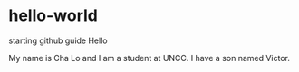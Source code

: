 # hello-world
starting github guide
Hello

My name is Cha Lo and I am a student at UNCC.
I have a son named Victor.
